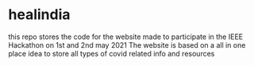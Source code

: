 # healindia
this repo stores the code for the website made to participate in the IEEE Hackathon on 1st and 2nd may 2021
The website is based on a all in one place idea to store all types of covid related info and resources 
